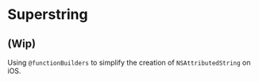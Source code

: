 # Superstring

## (Wip)

Using `@functionBuilders` to simplify the creation of `NSAttributedString` on iOS. 
